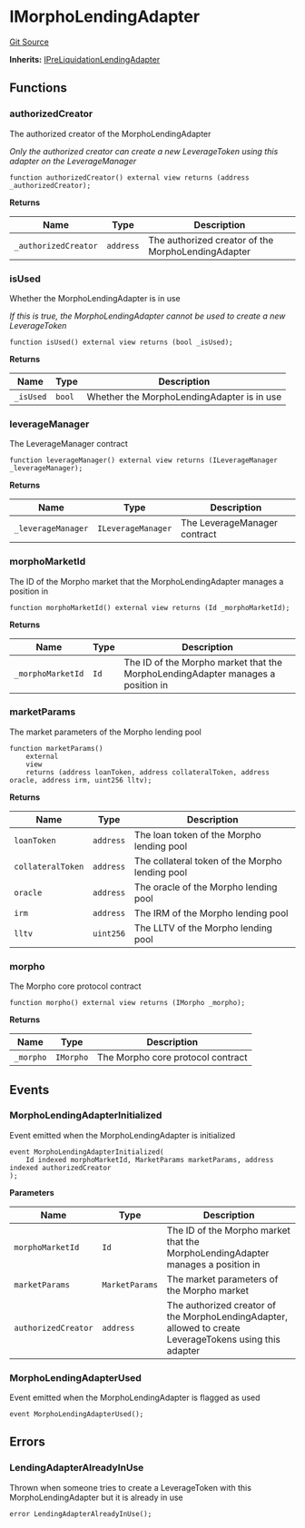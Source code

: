 # IMorphoLendingAdapter
[Git Source](https://github.com/seamless-protocol/ilm-v2/blob/6c745a1fb2c5cc77df7fd3106f57db1adc947b75/src/interfaces/IMorphoLendingAdapter.sol)

**Inherits:**
[IPreLiquidationLendingAdapter](/src/interfaces/IPreLiquidationLendingAdapter.sol/interface.IPreLiquidationLendingAdapter.md)


## Functions
### authorizedCreator

The authorized creator of the MorphoLendingAdapter

*Only the authorized creator can create a new LeverageToken using this adapter on the LeverageManager*


```solidity
function authorizedCreator() external view returns (address _authorizedCreator);
```
**Returns**

|Name|Type|Description|
|----|----|-----------|
|`_authorizedCreator`|`address`|The authorized creator of the MorphoLendingAdapter|


### isUsed

Whether the MorphoLendingAdapter is in use

*If this is true, the MorphoLendingAdapter cannot be used to create a new LeverageToken*


```solidity
function isUsed() external view returns (bool _isUsed);
```
**Returns**

|Name|Type|Description|
|----|----|-----------|
|`_isUsed`|`bool`|Whether the MorphoLendingAdapter is in use|


### leverageManager

The LeverageManager contract


```solidity
function leverageManager() external view returns (ILeverageManager _leverageManager);
```
**Returns**

|Name|Type|Description|
|----|----|-----------|
|`_leverageManager`|`ILeverageManager`|The LeverageManager contract|


### morphoMarketId

The ID of the Morpho market that the MorphoLendingAdapter manages a position in


```solidity
function morphoMarketId() external view returns (Id _morphoMarketId);
```
**Returns**

|Name|Type|Description|
|----|----|-----------|
|`_morphoMarketId`|`Id`|The ID of the Morpho market that the MorphoLendingAdapter manages a position in|


### marketParams

The market parameters of the Morpho lending pool


```solidity
function marketParams()
    external
    view
    returns (address loanToken, address collateralToken, address oracle, address irm, uint256 lltv);
```
**Returns**

|Name|Type|Description|
|----|----|-----------|
|`loanToken`|`address`|The loan token of the Morpho lending pool|
|`collateralToken`|`address`|The collateral token of the Morpho lending pool|
|`oracle`|`address`|The oracle of the Morpho lending pool|
|`irm`|`address`|The IRM of the Morpho lending pool|
|`lltv`|`uint256`|The LLTV of the Morpho lending pool|


### morpho

The Morpho core protocol contract


```solidity
function morpho() external view returns (IMorpho _morpho);
```
**Returns**

|Name|Type|Description|
|----|----|-----------|
|`_morpho`|`IMorpho`|The Morpho core protocol contract|


## Events
### MorphoLendingAdapterInitialized
Event emitted when the MorphoLendingAdapter is initialized


```solidity
event MorphoLendingAdapterInitialized(
    Id indexed morphoMarketId, MarketParams marketParams, address indexed authorizedCreator
);
```

**Parameters**

|Name|Type|Description|
|----|----|-----------|
|`morphoMarketId`|`Id`|The ID of the Morpho market that the MorphoLendingAdapter manages a position in|
|`marketParams`|`MarketParams`|The market parameters of the Morpho market|
|`authorizedCreator`|`address`|The authorized creator of the MorphoLendingAdapter, allowed to create LeverageTokens using this adapter|

### MorphoLendingAdapterUsed
Event emitted when the MorphoLendingAdapter is flagged as used


```solidity
event MorphoLendingAdapterUsed();
```

## Errors
### LendingAdapterAlreadyInUse
Thrown when someone tries to create a LeverageToken with this MorphoLendingAdapter but it is already in use


```solidity
error LendingAdapterAlreadyInUse();
```

